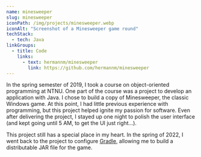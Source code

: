 ```yaml
---
name: minesweeper
slug: minesweeper
iconPath: /img/projects/minesweeper.webp
iconAlt: "Screenshot of a Minesweeper game round"
techStack:
  - tech: Java
linkGroups:
  - title: Code
    links:
      - text: hermannm/minesweeper
        link: https://github.com/hermannm/minesweeper
---
```


In the spring semester of 2019, I took a course on object-oriented programming at NTNU. One part of
the course was a project to develop an application with Java. I chose to build a copy of
Minesweeper, the classic Windows game. At this point, I had little previous experience with
programming, but this project helped ignite my passion for software. Even after delivering the
project, I stayed up one night to polish the user interface (and kept going until 5 AM, to get the
UI just right...).

This project still has a special place in my heart. In the spring of 2022, I went back to the
project to configure [Gradle](https://gradle.org/), allowing me to build a distributable JAR file
for the game.
